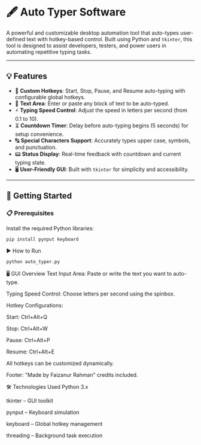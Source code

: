 # 🖋️ Auto Typer Software

A powerful and customizable desktop automation tool that auto-types user-defined text with hotkey-based control. Built using Python and `tkinter`, this tool is designed to assist developers, testers, and power users in automating repetitive typing tasks.

---

## 💡 Features

- 🎯 **Custom Hotkeys**: Start, Stop, Pause, and Resume auto-typing with configurable global hotkeys.
- 📝 **Text Area**: Enter or paste any block of text to be auto-typed.
- ⚡ **Typing Speed Control**: Adjust the speed in letters per second (from 0.1 to 10).
- ⏳ **Countdown Timer**: Delay before auto-typing begins (5 seconds) for setup convenience.
- 🔠 **Special Characters Support**: Accurately types upper case, symbols, and punctuation.
- 📟 **Status Display**: Real-time feedback with countdown and current typing state.
- 🖥️ **User-Friendly GUI**: Built with `tkinter` for simplicity and accessibility.

---

## 🚀 Getting Started

### 📋 Prerequisites

Install the required Python libraries:

```bash
pip install pynput keyboard
```

▶️ How to Run
```bash
python auto_typer.py
```

🖥️ GUI Overview
Text Input Area: Paste or write the text you want to auto-type.

Typing Speed Control: Choose letters per second using the spinbox.

Hotkey Configurations:

Start: Ctrl+Alt+Q

Stop: Ctrl+Alt+W

Pause: Ctrl+Alt+P

Resume: Ctrl+Alt+E

All hotkeys can be customized dynamically.

Footer: "Made by Faizanur Rahman" credits included.

🛠️ Technologies Used
Python 3.x

tkinter – GUI toolkit

pynput – Keyboard simulation

keyboard – Global hotkey management

threading – Background task execution

